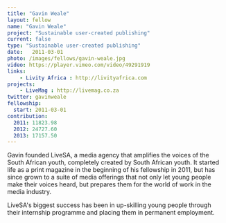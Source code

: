 ```yaml
---
title: "Gavin Weale"
layout: fellow
name: "Gavin Weale"
project: "Sustainable user-created publishing"
current: false
type: "Sustainable user-created publishing"
date:   2011-03-01
photo: /images/fellows/gavin-weale.jpg
video: https://player.vimeo.com/video/49291919
links:
    - Livity Africa : http://livityafrica.com
projects:
    - LiveMag : http://livemag.co.za
twitter: gavinweale
fellowship:
  start: 2011-03-01
contribution:
  2011: 11823.98
  2012: 24727.60
  2013: 17157.50
---
```

Gavin founded LiveSA, a media agency that amplifies the voices of the South African youth, completely created by South African youth. It started life as a print magazine in the beginning of his fellowship in 2011, but has since grown to a suite of media offerings that not only let young people make their voices heard, but prepares them for the world of work in the media industry.

LiveSA's biggest success has been in up-skilling young people through their internship programme and placing them in permanent employment.
